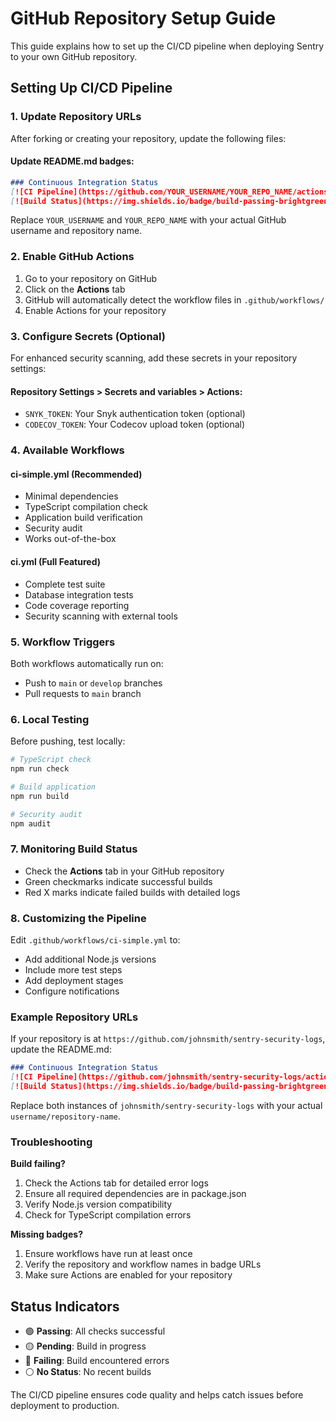 # GitHub Repository Setup Guide

This guide explains how to set up the CI/CD pipeline when deploying Sentry to your own GitHub repository.

## Setting Up CI/CD Pipeline

### 1. Update Repository URLs

After forking or creating your repository, update the following files:

#### Update README.md badges:
```markdown
### Continuous Integration Status
[![CI Pipeline](https://github.com/YOUR_USERNAME/YOUR_REPO_NAME/actions/workflows/ci-simple.yml/badge.svg)](https://github.com/YOUR_USERNAME/YOUR_REPO_NAME/actions/workflows/ci-simple.yml)
[![Build Status](https://img.shields.io/badge/build-passing-brightgreen)](https://github.com/YOUR_USERNAME/YOUR_REPO_NAME)
```

Replace `YOUR_USERNAME` and `YOUR_REPO_NAME` with your actual GitHub username and repository name.

### 2. Enable GitHub Actions

1. Go to your repository on GitHub
2. Click on the **Actions** tab
3. GitHub will automatically detect the workflow files in `.github/workflows/`
4. Enable Actions for your repository

### 3. Configure Secrets (Optional)

For enhanced security scanning, add these secrets in your repository settings:

#### Repository Settings > Secrets and variables > Actions:

- `SNYK_TOKEN`: Your Snyk authentication token (optional)
- `CODECOV_TOKEN`: Your Codecov upload token (optional)

### 4. Available Workflows

#### **ci-simple.yml** (Recommended)
- Minimal dependencies
- TypeScript compilation check
- Application build verification
- Security audit
- Works out-of-the-box

#### **ci.yml** (Full Featured)
- Complete test suite
- Database integration tests
- Code coverage reporting
- Security scanning with external tools

### 5. Workflow Triggers

Both workflows automatically run on:
- Push to `main` or `develop` branches
- Pull requests to `main` branch

### 6. Local Testing

Before pushing, test locally:

```bash
# TypeScript check
npm run check

# Build application
npm run build

# Security audit
npm audit
```

### 7. Monitoring Build Status

- Check the **Actions** tab in your GitHub repository
- Green checkmarks indicate successful builds
- Red X marks indicate failed builds with detailed logs

### 8. Customizing the Pipeline

Edit `.github/workflows/ci-simple.yml` to:
- Add additional Node.js versions
- Include more test steps
- Add deployment stages
- Configure notifications

### Example Repository URLs

If your repository is at `https://github.com/johnsmith/sentry-security-logs`, update the README.md:

```markdown
### Continuous Integration Status
[![CI Pipeline](https://github.com/johnsmith/sentry-security-logs/actions/workflows/ci-simple.yml/badge.svg)](https://github.com/johnsmith/sentry-security-logs/actions/workflows/ci-simple.yml)
[![Build Status](https://img.shields.io/badge/build-passing-brightgreen)](https://github.com/johnsmith/sentry-security-logs)
```

Replace both instances of `johnsmith/sentry-security-logs` with your actual `username/repository-name`.

### Troubleshooting

**Build failing?**
1. Check the Actions tab for detailed error logs
2. Ensure all required dependencies are in package.json
3. Verify Node.js version compatibility
4. Check for TypeScript compilation errors

**Missing badges?**
1. Ensure workflows have run at least once
2. Verify the repository and workflow names in badge URLs
3. Make sure Actions are enabled for your repository

## Status Indicators

- 🟢 **Passing**: All checks successful
- 🟡 **Pending**: Build in progress
- 🔴 **Failing**: Build encountered errors
- ⚪ **No Status**: No recent builds

The CI/CD pipeline ensures code quality and helps catch issues before deployment to production.